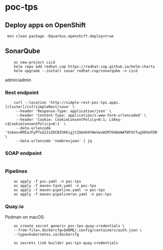 # poc-tps

## Deploy apps on OpenShift
``` mvn clean package -Dquarkus.openshift.deploy=true```

## SonarQube
```
    oc new-project cicd
    helm repo add redhat-cop https://redhat-cop.github.io/helm-charts
    helm upgrade --install sonar redhat-cop/sonarqube -n cicd
```
admin/admin

### Rest endpoint
```
    curl --location 'http://simple-rest-poc-tps.apps.[cluster]/cxf/simpleRest/save' \
     --header 'Response-Type: application/json' \ 
     --header 'Content-Type: application/x-www-form-urlencoded' \
     --header 'Cookie: CookieConsentPolicy=0:1; LSKey-c$CookieConsentPolicy=0:1' \
     --data-urlencode 'token=RMIaJFyPTxG22xZOCBIhK6igjtZUmXO4YWeVwsW2M7O40eWATWTdtTug5DVeFDRf' \
     --data-urlencode 'nombre=jean' | jq
```

### SOAP endpoint
```

```


### Pipelines
```
    oc apply -f pvc.yaml -n poc-tps
    oc apply -f maven-task.yaml -n poc-tps
    oc apply -f maven-pipeline.yaml -n poc-tps
    oc apply -f maven-pipelinerun.yaml -n poc-tps
```

### Quay.io
Podman on macOS:
```
    oc create secret generic poc-tps-quay-credentials \
    --from-file=.dockercfg=$HOME/.config/containers/auth.json \
    --type=kubernetes.io/dockercfg

    oc secrets link builder poc-tps-quay-credentials
```